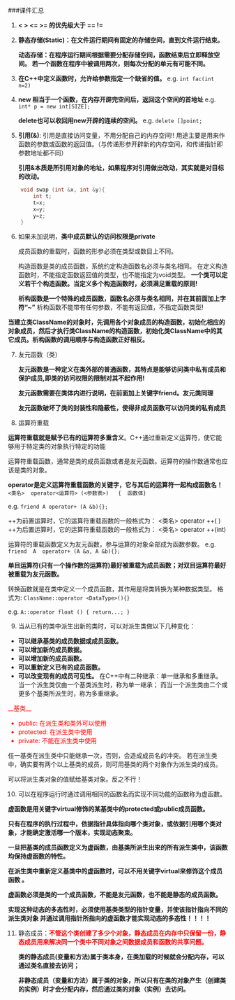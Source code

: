 ###课件汇总

1. __<  >  <=   >= 的优先级大于 ==   !=__

2. __静态存储(Static)：在文件运行期间有固定的存储空间，直到文件运行结束。__

   __动态存储：在程序运行期间根据需要分配存储空间，函数结束后立即释放空间。
         若一个函数在程序中被调用两次，则每次分配的单元有可能不同。__


3. __在C++中定义函数时，允许给参数指定一个缺省的值。__
   e.g. `int fac(int n=2)`


4. __new 相当于一个函数，在内存开辟完空间后，返回这个空间的首地址__
   e.g. `int* p = new int[SIZE];`

   __delete也可以收回用new开辟的连续的空间。__
   e.g. `delete []point;`


5. __引用(&)__: 引用是直接访问变量，不用分配自己的内存空间!!
   	用途主要是用来作函数的参数或函数的返回值。（与传递形参开辟新的内存空间，和传递指针即参数地址都不同）

   __引用&本质是所引用对象的地址，如果程序对引用做出改动，其实就是对目标的改动。__

```cpp
   	void swap (int &x, int &y){
   		int t;
    	t=x;
    	x=y; 
    	y=z;
	}
```


6. 如果未加说明，__类中成员默认的访问权限是private__
   
   成员函数的重载时，函数的形参必须在类型或数目上不同。

   构造函数是类的成员函数，系统约定构造函数名必须与类名相同。
   在定义构造函数时，不能指定函数返回值的类型，也不能指定为void类型。
   __一个类可以定义若干个构造函数。当定义多个构造函数时，必须满足重载的原则!__

   __析构函数是一个特殊的成员函数，函数名必须与类名相同，并在其前面加上字符“\~”__
   析构函数不能带有任何参数，不能有返回值，不指定函数类型!

 __当建立类ClassName的对象时，先调用各个对象成员的构造函数，初始化相应的对象成员，然后才执行类ClassName的构造函数，初始化类ClassName中的其它成员。析构函数的调用顺序与构造函数正好相反。__


7. 友元函数（类）
   
   __友元函数是一种定义在类外部的普通函数，其特点是能够访问类中私有成员和保护成员,即类的访问权限的限制对其不起作用!__

   __友元函数需要在类体内进行说明，在前面加上关键字friend。友元类同理__

   __友元函数破坏了类的封装性和隐蔽性，使得非成员函数可以访问类的私有成员__


8. 运算符重载

  __运算符重载就是赋予已有的运算符多重含义__。C++通过重新定义运算符，使它能够用于特定类的对象执行特定的功能

   运算符重载函数，通常是类的成员函数或者是友元函数。运算符的操作数通常也应该是类的对象。

   __operator是定义运算符重载函数的关键字，它与其后的运算符一起构成函数名！__
  ` <类名>  operator<运算符> (<参数表>)   {  函数体}`

   e.g. `friend A operator+ (A &b){};`


   ++为前置运算时，它的运算符重载函数的一般格式为： <类名> operator ++( )
   ++为后置运算时，它的运算符重载函数的一般格式为： <类名> operator ++(int)	


   运算符的重载函数定义为友元函数，参与运算的对象全部成为函数参数。
   e.g. `friend  A  operator+ (A &a, A &b){};`
   
   __单目运算符(只有一个操作数的运算符)最好被重载为成员函数；对双目运算符最好被重载为友元函数。__

   转换函数就是在类中定义一个成员函数，其作用是将类转换为某种数据类型。
   格式为: `ClassName::operator <DataType>(){}`

   e.g. `A::operator float () { return...; }`


9. 当从已有的类中派生出新的类时，可以对派生类做以下几种变化：

- __可以继承基类的成员数据或成员函数。__
- __可以增加新的成员数据。__
- __可以增加新的成员函数。__
- __可以重新定义已有的成员函数。__
- __可以改变现有的成员可见性。__
   在C++中有二种继承：单一继承和多重继承。当一个派生类仅由一个基类派生时，称为单一继承；
   而当一个派生类由二个或更多个基类所派生时，称为多重继承。


<font color=red >
__基类__

* public: 在派生类和类外可以使用
* protected: 在派生类中使用
* private: 不能在派生类中使用

</font> 

   任一基类在派生类中只能继承一次，否则，会造成成员名的冲突。
   若在派生类中，确实要有两个以上基类的成员，则可用基类的两个对象作为派生类的成员。

   可以将派生类对象的值赋给基类对象。反之不行！


10. 可以在程序运行时通过调用相同的函数名而实现不同功能的函数称为虚函数。

__虚函数是用关键字virtual修饰的某基类中的protected或public成员函数。__
	
__只有在程序的执行过程中，依据指针具体指向哪个类对象，或依据引用哪个类对象，才能确定激活哪一个版本，实现动态聚束。__

__一旦把基类的成员函数定义为虚函数，由基类所派生出来的所有派生类中，该函数均保持虚函数的特性。__

__在派生类中重新定义基类中的虚函数时，可以不用关键字virtual来修饰这个成员函数 。__

__虚函数必须是类的一个成员函数，不能是友元函数，也不能是静态的成员函数。__

__实现这种动态的多态性时，必须使用基类类型的指针变量，并使该指针指向不同的派生类对象
并通过调用指针所指向的虚函数才能实现动态的多态性！！！！__


11. 静态成员：<font color=red >__不管这个类创建了多少个对象，静态成员在内存中只保留一份，静态成员用来解决同一个类中不同对象之间数据成员和函数的共享问题。__</font>

	

	__类的静态成员(变量和方法)属于类本身，在类加载的时候就会分配内存，可以通过类名直接去访问；__

	__非静态成员（变量和方法）属于类的对象，所以只有在类的对象产生（创建类的实例）时才会分配内存，然后通过类的对象（实例）去访问。__